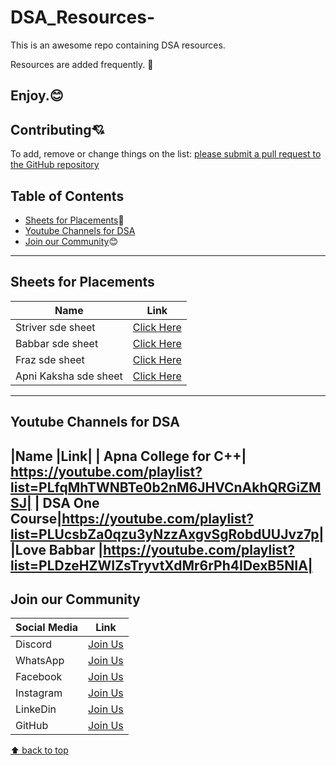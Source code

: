 # DSA_Resources-
This is an awesome repo containing DSA resources. 

Resources are added frequently. 🤙

Enjoy.😊
---
## Contributing:cupid:
To add, remove or change things on the list:
[please submit a pull request to the GitHub repository](https://github.com/Resourcio-Community/Placement-Resources)

## Table of Contents
- [Sheets for Placements](#sheets-for-placements):blue_book:
- [Youtube Channels for DSA](#Youtube-Channels-for-DSA)
- [Join our Community](#join-our-community):blush:
---

## Sheets for Placements 
| Name | Link |
| ---- | ---- |
| Striver sde sheet | [Click Here](https://takeuforward.org/interviews/strivers-sde-sheet-top-coding-interview-problems/) |
| Babbar sde sheet | [Click Here](https://drive.google.com/file/d/1FMdN_OCfOI0iAeDlqswCiC2DZzD4nPsb/view) |
| Fraz sde sheet | [Click Here](https://docs.google.com/spreadsheets/u/1/d/1-wKcV99KtO91dXdPkwmXGTdtyxAfk1mbPXQg81R9sFE/htmlview) |
| Apni Kaksha sde sheet | [Click Here](https://docs.google.com/spreadsheets/u/1/d/1hXserPuxVoWMG9Hs7y8wVdRCJTcj3xMBAEYUOXQ5Xag/htmlview) |

---
## Youtube Channels for DSA
|Name |Link|
| Apna College for C++| https://youtube.com/playlist?list=PLfqMhTWNBTe0b2nM6JHVCnAkhQRGiZMSJ|
| DSA One Course|https://youtube.com/playlist?list=PLUcsbZa0qzu3yNzzAxgvSgRobdUUJvz7p|
|Love Babbar |https://youtube.com/playlist?list=PLDzeHZWIZsTryvtXdMr6rPh4IDexB5NIA|     
---

## Join our Community
| Social Media | Link |
| ------------ | ---- |
| Discord | [Join Us](https://discord.gg/j2cMDF6Dtx) |
| WhatsApp | [Join Us](https://chat.whatsapp.com/Km6AX9di04ZLIpFEcXTiNK) |
| Facebook | [Join Us](https://www.facebook.com/profile.php?id=100088472180461) |
| Instagram | [Join Us](https://www.instagram.com/resourciocommunity22/) |
| LinkeDin | [Join Us](https://www.linkedin.com/in/resourcio-community22/) |
| GitHub | [Join Us](https://github.com/Resourcio-Community) |

[⬆ back to top](#table-of-contents)
